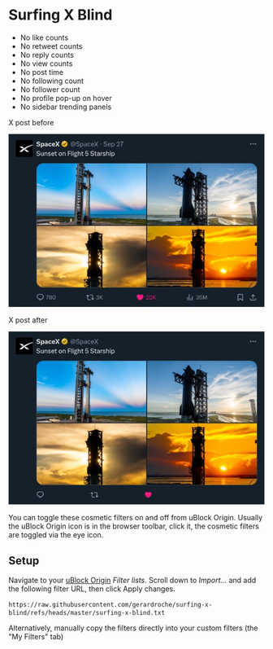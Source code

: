 # Surfing X Blind

- No like counts
- No retweet counts
- No reply counts
- No view counts
- No post time
- No following count
- No follower count
- No profile pop-up on hover
- No sidebar trending panels

X post before

![X post before screenshot](x-post-before.jpg)

X post after

![X post after screenshot](x-post-after.jpg)

You can toggle these cosmetic filters on and off from uBlock Origin. Usually the uBlock Origin icon is in the browser toolbar, click it, the cosmetic filters are toggled via the eye icon.

## Setup

Navigate to your [uBlock Origin](https://github.com/gorhill/uBlock) *Filter lists*. Scroll down to *Import...* and add the following filter URL, then click Apply changes.

```
https://raw.githubusercontent.com/gerardroche/surfing-x-blind/refs/heads/master/surfing-x-blind.txt
```

Alternatively, manually copy the filters directly into your custom filters (the "My Filters" tab)

